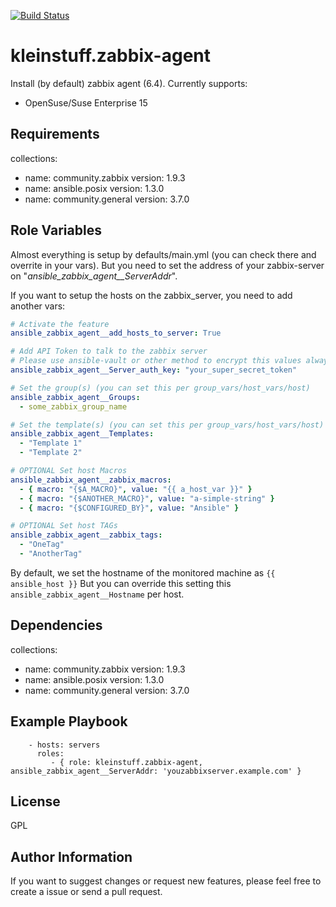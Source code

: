 [![Build Status](https://travis-ci.org/kleinstuff/ansible-zabbix-agent.png)](https://travis-ci.org/kleinstuff/ansible-zabbix-agent)

kleinstuff.zabbix-agent
=========

Install (by default) zabbix agent (6.4).
Currently supports:
* OpenSuse/Suse Enterprise 15

Requirements
------------

collections:
  - name: community.zabbix
    version: 1.9.3
  - name: ansible.posix
    version: 1.3.0
  - name: community.general
    version: 3.7.0


Role Variables
--------------

Almost everything is setup by defaults/main.yml (you can check there and overrite in your vars).
But you need to set the address of your zabbix-server on "*ansible_zabbix_agent__ServerAddr*".

If you want to setup the hosts on the zabbix_server, you need to add another vars:
```yaml
# Activate the feature
ansible_zabbix_agent__add_hosts_to_server: True

# Add API Token to talk to the zabbix server
# Please use ansible-vault or other method to encrypt this values always
ansible_zabbix_agent__Server_auth_key: "your_super_secret_token"

# Set the group(s) (you can set this per group_vars/host_vars/host)
ansible_zabbix_agent__Groups:
  - some_zabbix_group_name

# Set the template(s) (you can set this per group_vars/host_vars/host)
ansible_zabbix_agent__Templates:
  - "Template 1"
  - "Template 2"

# OPTIONAL Set host Macros
ansible_zabbix_agent__zabbix_macros:
  - { macro: "{$A_MACRO}", value: "{{ a_host_var }}" }
  - { macro: "{$ANOTHER_MACRO}", value: "a-simple-string" }
  - { macro: "{$CONFIGURED_BY}", value: "Ansible" }

# OPTIONAL Set host TAGs
ansible_zabbix_agent__zabbix_tags:
  - "OneTag"
  - "AnotherTag"

```

By default, we set the hostname of the monitored machine as ``` {{ ansible_host }} ```
But you can override this setting this ``` ansible_zabbix_agent__Hostname ``` per host.

Dependencies
------------

collections:
  - name: community.zabbix
    version: 1.9.3
  - name: ansible.posix
    version: 1.3.0
  - name: community.general
    version: 3.7.0

Example Playbook
----------------

```
    - hosts: servers
      roles:
         - { role: kleinstuff.zabbix-agent, ansible_zabbix_agent__ServerAddr: 'youzabbixserver.example.com' }
```
License
-------

GPL

Author Information
------------------

If you want to suggest changes or request new features, please feel free to create a issue or send a pull request.
